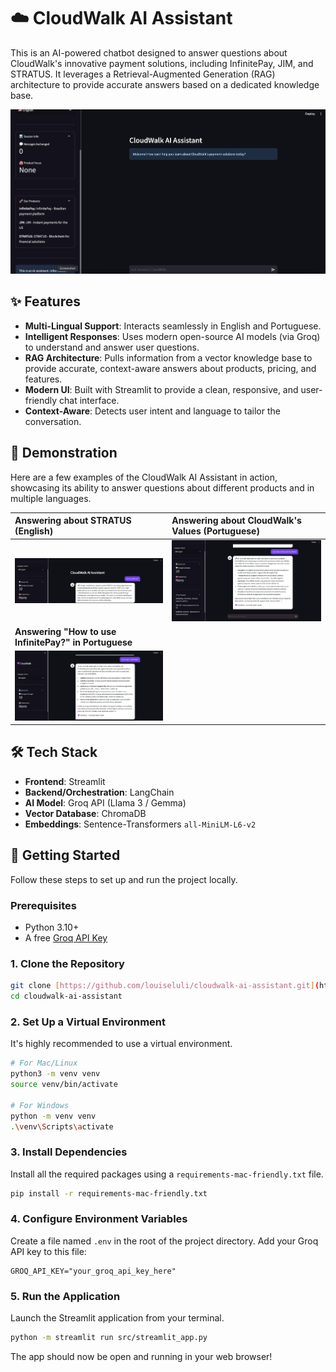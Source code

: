 # ☁️ CloudWalk AI Assistant

This is an AI-powered chatbot designed to answer questions about CloudWalk's innovative payment solutions, including InfinitePay, JIM, and STRATUS. It leverages a Retrieval-Augmented Generation (RAG) architecture to provide accurate answers based on a dedicated knowledge base.

![CloudWalk AI Assistant Welcome Screen](img/ex4.png)

## ✨ Features

- **Multi-Lingual Support**: Interacts seamlessly in English and Portuguese.
- **Intelligent Responses**: Uses modern open-source AI models (via Groq) to understand and answer user questions.
- **RAG Architecture**: Pulls information from a vector knowledge base to provide accurate, context-aware answers about products, pricing, and features.
- **Modern UI**: Built with Streamlit to provide a clean, responsive, and user-friendly chat interface.
- **Context-Aware**: Detects user intent and language to tailor the conversation.

## 🤖 Demonstration

Here are a few examples of the CloudWalk AI Assistant in action, showcasing its ability to answer questions about different products and in multiple languages.

| Answering about STRATUS (English)                               | Answering about CloudWalk's Values (Portuguese)      |
| :-------------------------------------------------------------- | :--------------------------------------------------- |
| ![Answering about STRATUS](img/ex3.png)                         | ![Answering about Values in Portuguese](img/ex2.png) |
| **Answering "How to use InfinitePay?" in Portuguese**           |                                                      |
| ![Answering about using InfinitePay in Portuguese](img/ex1.png) |                                                      |

## 🛠️ Tech Stack

- **Frontend**: Streamlit
- **Backend/Orchestration**: LangChain
- **AI Model**: Groq API (Llama 3 / Gemma)
- **Vector Database**: ChromaDB
- **Embeddings**: Sentence-Transformers `all-MiniLM-L6-v2`

## 🚀 Getting Started

Follow these steps to set up and run the project locally.

### Prerequisites

- Python 3.10+
- A free [Groq API Key](https://console.groq.com/keys)

### 1. Clone the Repository

```bash
git clone [https://github.com/louiseluli/cloudwalk-ai-assistant.git](https://github.com/louiseluli/cloudwalk-ai-assistant.git)
cd cloudwalk-ai-assistant
```

### 2. Set Up a Virtual Environment

It's highly recommended to use a virtual environment.

```bash
# For Mac/Linux
python3 -m venv venv
source venv/bin/activate

# For Windows
python -m venv venv
.\venv\Scripts\activate
```

### 3. Install Dependencies

Install all the required packages using a `requirements-mac-friendly.txt` file.

```bash
pip install -r requirements-mac-friendly.txt
```

### 4. Configure Environment Variables

Create a file named `.env` in the root of the project directory. Add your Groq API key to this file:

```
GROQ_API_KEY="your_groq_api_key_here"
```

### 5. Run the Application

Launch the Streamlit application from your terminal.

```bash
python -m streamlit run src/streamlit_app.py
```

The app should now be open and running in your web browser!

